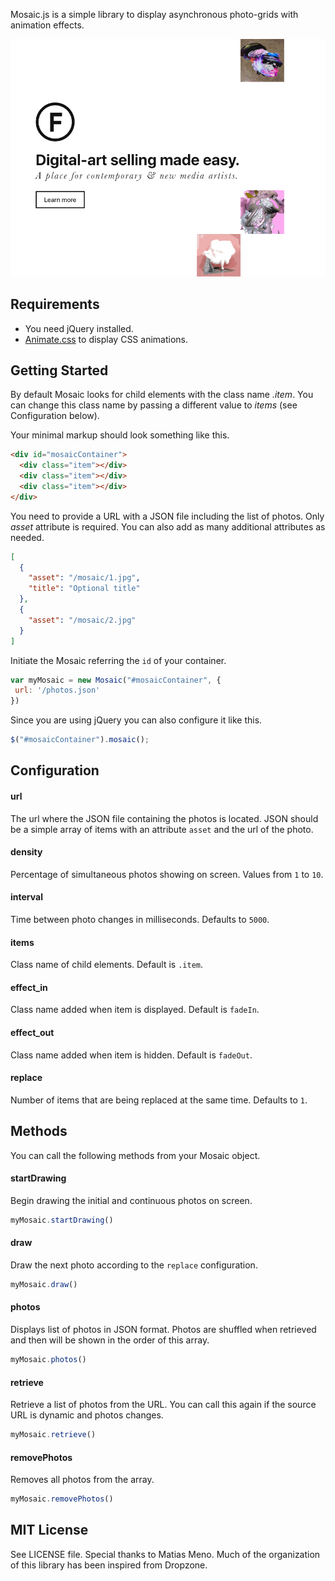 Mosaic.js is a simple library to display asynchronous photo-grids with animation effects.

<img src="https://github.com/factoryart/mosaic/raw/master/demo/example.gif" width="640">

## Requirements

+ You need jQuery installed.
+ [Animate.css](https://daneden.github.io/animate.css/) to display CSS animations.

## Getting Started

By default Mosaic looks for child elements with the class name _.item_. You can change this class name by passing a different value to _items_ (see Configuration below). 

Your minimal markup should look something like this.

```html
<div id="mosaicContainer">
  <div class="item"></div>
  <div class="item"></div>
  <div class="item"></div>
</div>
```

You need to provide a URL with a JSON file including the list of photos. Only _asset_ attribute is required. 
You can also add as many additional attributes as needed.

```json
[
  { 
    "asset": "/mosaic/1.jpg",
    "title": "Optional title"
  },
  { 
    "asset": "/mosaic/2.jpg"
  }
]
```

Initiate the Mosaic referring the `id` of your container. 

```javascript
var myMosaic = new Mosaic("#mosaicContainer", {
 url: '/photos.json' 
})
```

Since you are using jQuery you can also configure it like this.

```javascript
​$("#mosaicContainer").mosaic();
```

## Configuration

#### url

The url where the JSON file containing the photos is located. JSON should be a simple array of items with an attribute `asset` and the url of the photo. 

#### density

Percentage of simultaneous photos showing on screen. Values from `1` to `10`.

#### interval

Time between photo changes in milliseconds. Defaults to `5000`.

#### items

Class name of child elements. Default is `.item`.

#### effect_in

Class name added when item is displayed. Default is `fadeIn`.

#### effect_out

Class name added when item is hidden. Default is `fadeOut`.

#### replace

Number of items that are being replaced at the same time. Defaults to `1`.

## Methods

You can call the following methods from your Mosaic object.

#### startDrawing

Begin drawing the initial and continuous photos on screen.

```javascript
myMosaic.startDrawing()
```

#### draw

Draw the next photo according to the `replace` configuration.

```javascript
myMosaic.draw()
```

#### photos

Displays list of photos in JSON format. Photos are shuffled when retrieved and then will be shown in the order of this array.

```javascript
myMosaic.photos()
```

#### retrieve

Retrieve a list of photos from the URL. You can call this again if the source URL is dynamic and photos changes.

```javascript
myMosaic.retrieve()
```

#### removePhotos

Removes all photos from the array.

```javascript
myMosaic.removePhotos()
```

## MIT License

See LICENSE file. Special thanks to Matias Meno. Much of the organization of this library has been inspired from Dropzone.